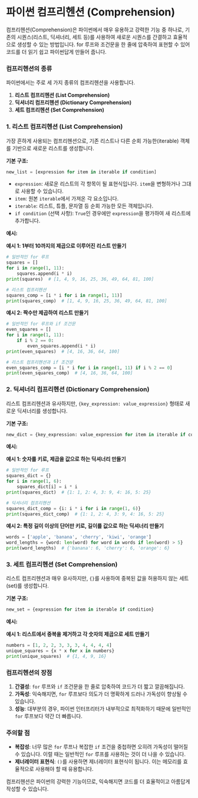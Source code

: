 # 파이썬 컴프리헨션 (Comprehension)

컴프리헨션(Comprehension)은 파이썬에서 매우 유용하고 강력한 기능 중 하나로, 기존의 시퀀스(리스트, 딕셔너리, 세트 등)를 사용하여 새로운 시퀀스를 간결하고 효율적으로 생성할 수 있는 방법입니다. for 루프와 조건문을 한 줄에 압축하여 표현할 수 있어 코드를 더 읽기 쉽고 파이썬답게 만들어 줍니다.

### 컴프리헨션의 종류

파이썬에서는 주로 세 가지 종류의 컴프리헨션을 사용합니다.

1.  **리스트 컴프리헨션 (List Comprehension)**
2.  **딕셔너리 컴프리헨션 (Dictionary Comprehension)**
3.  **세트 컴프리헨션 (Set Comprehension)**

### 1. 리스트 컴프리헨션 (List Comprehension)

가장 흔하게 사용되는 컴프리헨션으로, 기존 리스트나 다른 순회 가능한(iterable) 객체를 기반으로 새로운 리스트를 생성합니다.

**기본 구조:**

```python
new_list = [expression for item in iterable if condition]
```

*   `expression`: 새로운 리스트의 각 항목이 될 표현식입니다. `item`을 변형하거나 그대로 사용할 수 있습니다.
*   `item`: 원본 `iterable`에서 가져온 각 요소입니다.
*   `iterable`: 리스트, 튜플, 문자열 등 순회 가능한 모든 객체입니다.
*   `if condition` (선택 사항): `True`인 경우에만 `expression`을 평가하여 새 리스트에 추가합니다.

**예시:**

**예시 1: 1부터 10까지의 제곱으로 이루어진 리스트 만들기**

```python
# 일반적인 for 루프
squares = []
for i in range(1, 11):
    squares.append(i * i)
print(squares)  # [1, 4, 9, 16, 25, 36, 49, 64, 81, 100]

# 리스트 컴프리헨션
squares_comp = [i * i for i in range(1, 11)]
print(squares_comp)  # [1, 4, 9, 16, 25, 36, 49, 64, 81, 100]
```

**예시 2: 짝수만 제곱하여 리스트 만들기**

```python
# 일반적인 for 루프와 if 조건문
even_squares = []
for i in range(1, 11):
    if i % 2 == 0:
        even_squares.append(i * i)
print(even_squares)  # [4, 16, 36, 64, 100]

# 리스트 컴프리헨션과 if 조건문
even_squares_comp = [i * i for i in range(1, 11) if i % 2 == 0]
print(even_squares_comp)  # [4, 16, 36, 64, 100]
```

### 2. 딕셔너리 컴프리헨션 (Dictionary Comprehension)

리스트 컴프리헨션과 유사하지만, `{key_expression: value_expression}` 형태로 새로운 딕셔너리를 생성합니다.

**기본 구조:**

```python
new_dict = {key_expression: value_expression for item in iterable if condition}
```

**예시:**

**예시 1: 숫자를 키로, 제곱을 값으로 하는 딕셔너리 만들기**

```python
# 일반적인 for 루프
squares_dict = {}
for i in range(1, 6):
    squares_dict[i] = i * i
print(squares_dict)  # {1: 1, 2: 4, 3: 9, 4: 16, 5: 25}

# 딕셔너리 컴프리헨션
squares_dict_comp = {i: i * i for i in range(1, 6)}
print(squares_dict_comp)  # {1: 1, 2: 4, 3: 9, 4: 16, 5: 25}
```

**예시 2: 특정 길이 이상의 단어만 키로, 길이를 값으로 하는 딕셔너리 만들기**

```python
words = ['apple', 'banana', 'cherry', 'kiwi', 'orange']
word_lengths = {word: len(word) for word in words if len(word) > 5}
print(word_lengths)  # {'banana': 6, 'cherry': 6, 'orange': 6}
```

### 3. 세트 컴프리헨션 (Set Comprehension)

리스트 컴프리헨션과 매우 유사하지만, `{}`를 사용하여 중복된 값을 허용하지 않는 세트(set)를 생성합니다.

**기본 구조:**

```python
new_set = {expression for item in iterable if condition}
```

**예시:**

**예시 1: 리스트에서 중복을 제거하고 각 숫자의 제곱으로 세트 만들기**

```python
numbers = [1, 2, 2, 3, 3, 3, 4, 4, 4, 4]
unique_squares = {x * x for x in numbers}
print(unique_squares)  # {1, 4, 9, 16}
```

### 컴프리헨션의 장점

1.  **간결성**: `for` 루프와 `if` 조건문을 한 줄로 압축하여 코드가 더 짧고 깔끔해집니다.
2.  **가독성**: 익숙해지면, `for` 루프보다 의도가 더 명확하게 드러나 가독성이 향상될 수 있습니다.
3.  **성능**: 대부분의 경우, 파이썬 인터프리터가 내부적으로 최적화하기 때문에 일반적인 `for` 루프보다 약간 더 빠릅니다.

### 주의할 점

*   **복잡성**: 너무 많은 `for` 루프나 복잡한 `if` 조건을 중첩하면 오히려 가독성이 떨어질 수 있습니다. 이럴 때는 일반적인 `for` 루프를 사용하는 것이 더 나을 수 있습니다.
*   **제너레이터 표현식**: `()`를 사용하면 제너레이터 표현식이 됩니다. 이는 메모리를 효율적으로 사용해야 할 때 유용합니다.

컴프리헨션은 파이썬의 강력한 기능이므로, 익숙해지면 코드를 더 효율적이고 아름답게 작성할 수 있습니다.
